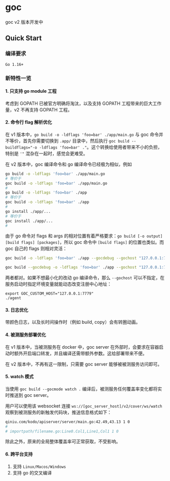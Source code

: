 # goc

goc v2 版本开发中

## Quick Start

### 编译要求 

`Go 1.16+`

### 新特性一览

#### 1. 只支持 go module 工程

考虑到 GOPATH 已被官方明确将淘汰，以及支持 GOPATH 工程带来的巨大工作量，v2 不再支持 GOPATH 工程。

#### 2. 命令行 flag 解析优化

在 v1 版本中，`go build -o -ldflags 'foo=bar' ./app/main.go` 与 goc 命令并不等价，首先你需要切换到 `.app/` 目录中，然后执行 `goc build --buildflags="-o -ldflags 'foo=bar' ."`。这个转换给使用者带来不小的负担，特别是 `'"` 混杂在一起时，感觉会更难受。

在 v2 版本中，goc 编译命令和 go 编译命令已经极为相似，例如

```bash
go build -o -ldflags 'foo=bar' ./app/main.go
# 等价于
goc build -o -ldflags 'foo=bar' ./app/main.go
#
go build -o -ldflags 'foo=bar' ./app
# 等价于
goc build -o -ldflags 'foo=bar' ./app
#
go install ./app/...
# 等价于
goc install ./app/...
#
```

由于 go 命令对 flags 和 args 的相对位置有着严格要求：`go build [-o output] [build flags] [packages]`，所以 goc 命令中 `[build flags]` 的位置也类似。而 goc 自己的 flags 则相对灵活：

```bash
goc build -o -ldflags 'foo=bar' ./app --gocdebug --gochost "127.0.0.1:7779" 

goc build --gocdebug -o -ldflags 'foo=bar' ./app --gochost "127.0.0.1:7779" 
```

两者都对。如果不想最小化的改动 go 编译命令，那么 `--gochost` 可以不指定，在服务启动时指定坏境变量就能动态改变注册中心地址：

```
export GOC_CUSTOM_HOST="127.0.0.1:7779"
./agent
```

#### 3. 日志优化

带颜色日志，以及长时间操作时（例如 build, copy）会有转圈动画。

#### 4. 被测服务部署优化

在 v1 版本中，当被测服务在 docker 中，goc server 在外部时，会要求在容器启动时额外开启端口转发，并且编译还需带额外参数。这给部署带来不便。

在 v2 版本中，不再有这一限制，只需要 goc server 能够被被测服务访问即可。

#### 5. watch 模式

当使用 `goc build --gocmode watch .` 编译后，被测服务任何覆盖率变化都将实时推送到 goc server。

用户可以使用该 websocket 连接 `ws://[goc_server_host]/v2/cover/ws/watch` 观察到被测服务的新触发代码块，推送信息格式如下：

```bash
qiniu.com/kodo/apiserver/server/main.go:42.49,43.13 1 0
#
# importpath/filename.go:Line0.Col1,Line1,Col1 1 0
```

除此之外，原来的全局整体覆盖率可正常获取，不受影响。

#### 6. 跨平台支持

1. 支持 `Linux/Macos/Windows`
2. 支持 go 的交叉编译